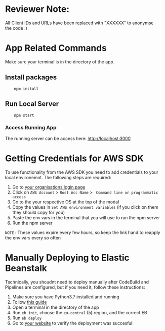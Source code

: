 # Reviewer Note:
All Client IDs and URLs have been replaced with "XXXXXX" to anonymse the code :)

# App Related Commands

Make sure your terminal is in the directory of the app.

## Install packages

```
    npm install
```

## Run Local Server

```
    npm start
```

### Access Running App

The running server can be access here: [http://localhost:3000](http://localhost:3000)

# Getting Credentials for AWS SDK

To use functionality from the AWS SDK you need to add credentials to your local environemnt. The following steps are required:

1. Go to [your organisations login page]()
2. Click on `AWS Account` > `Root Acc Name` > ` Command line or programmatic access`
3. Go to the your respective OS at the top of the modal
4. Copy the values in `Set AWS environment variables` (if you click on them they should copy for you)
5. Paste the env vars in the terminal that you will use to run the npm server
6. Run the npm server

`NOTE:` These values expire every few hours, so keep the link hand to reapply the env vars every so often

# Manually Deploying to Elastic Beanstalk

Technically, you shoudnt need to deploy manually after CodeBuild and Pipelines are configured, but if you need it, follow these instructions:

1. Make sure you have Python3.7 installed and running
2. Follow [this guide](https://github.com/aws/aws-elastic-beanstalk-cli-setup)
3. Open a terminal in the directory of the app
4. Run `eb init`, choose the `eu-central` (5) region, and the correct EB
5. Run `eb deploy`
6. Go to [your website]() to verify the deployment was succesful

